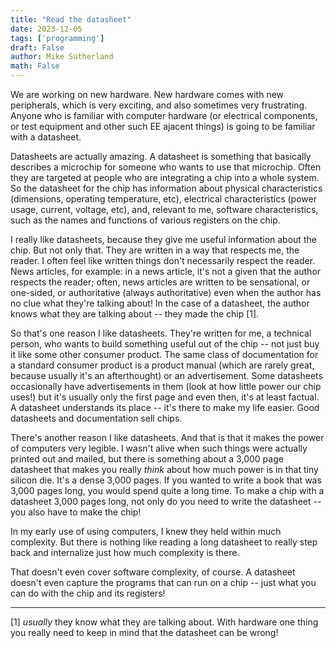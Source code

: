 ```yaml
---
title: "Read the datasheet"
date: 2023-12-05
tags: ['programming']
draft: False
author: Mike Sutherland
math: False
---
```


We are working on new hardware. New hardware comes with new peripherals, which is very exciting, and also sometimes very frustrating. Anyone who is familiar with computer hardware (or electrical components, or test equipment and other such EE ajacent things) is going to be familiar with a datasheet.

Datasheets are actually amazing. A datasheet is something that basically describes a microchip for someone who wants to use that microchip. Often they are targeted at people who are integrating a chip into a whole system. So the datasheet for the chip has information about physical characteristics (dimensions, operating temperature, etc), electrical characteristics (power usage, current, voltage, etc), and, relevant to me, software characteristics, such as the names and functions of various registers on the chip.

I really like datasheets, because they give me useful information about the chip. But not only that. They are written in a way that respects me, the reader. I often feel like written things don't necessarily respect the reader. News articles, for example: in a news article, it's not a given that the author respects the reader; often, news articles are written to be sensational, or one-sided, or authoritative (always authoritative) even when the author has no clue what they're talking about! In the case of a datasheet, the author knows what they are talking about -- they made the chip [1].

So that's one reason I like datasheets. They're written for me, a technical person, who wants to build something useful out of the chip -- not just buy it like some other consumer product. The same class of documentation for a standard consumer product is a product manual (which are rarely great, because usually it's an afterthought) or an advertisement. Some datasheets occasionally have advertisements in them (look at how little power our chip uses!) but it's usually only the first page and even then, it's at least factual. A datasheet understands its place -- it's there to make my life easier. Good datasheets and documentation sell chips.

There's another reason I like datasheets. And that is that it makes the power of computers very legible. I wasn't alive when such things were actually printed out and mailed, but there is something about a 3,000 page datasheet that makes you really *think* about how much power is in that tiny silicon die. It's a dense 3,000 pages. If you wanted to write a book that was 3,000 pages long, you would spend quite a long time. To make a chip with a datasheet 3,000 pages long, not only do you need to write the datasheet -- you also have to make the chip!

In my early use of using computers, I knew they held within much complexity. But there is nothing like reading a long datasheet to really step back and internalize just how much complexity is there.

That doesn't even cover software complexity, of course. A datasheet doesn't even capture the programs that can run on a chip -- just what you can do with the chip and its registers!

---

[1] *usually* they know what they are talking about. With hardware one thing you really need to keep in mind that the datasheet can be wrong! 